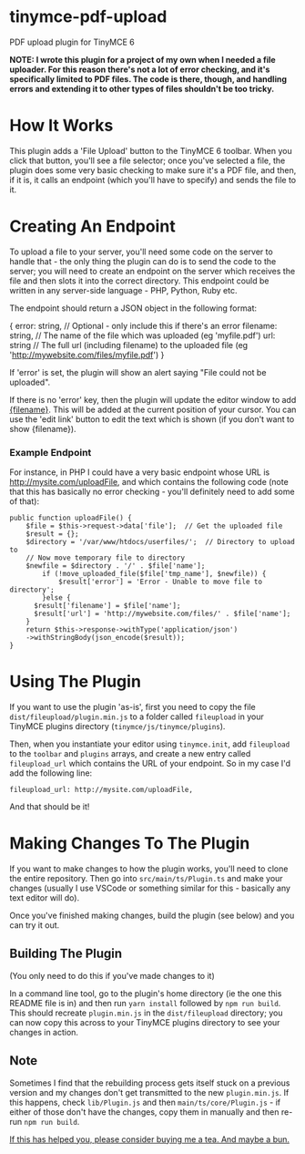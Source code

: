 # tinymce-pdf-upload
PDF upload plugin for TinyMCE 6

__NOTE: I wrote this plugin for a project of my own when I needed a file uploader.  For this reason there's not a lot of error checking, and it's specifically limited to PDF files.  The code is there, though, and handling errors and extending it to other types of files shouldn't be too tricky.__

# How It Works
This plugin adds a 'File Upload' button to the TinyMCE 6 toolbar.  When you click that button, you'll see a file selector; once you've selected a file, the plugin does some very basic checking to make sure it's a PDF file, and then, if it is, it calls an endpoint (which you'll have to specify) and sends the file to it.

# Creating An Endpoint
To upload a file to your server, you'll need some code on the server to handle that - the only thing the plugin can do is to send the code to the server; you will need to create an endpoint on the server which receives the file and then slots it into the correct directory.  This endpoint could be written in any server-side language - PHP, Python, Ruby etc.

The endpoint should return a JSON object in the following format:

{
   error: string,     // Optional - only include this if there's an error
   filename: string,  // The name of the file which was uploaded (eg 'myfile.pdf')
   url: string        // The full url (including filename) to the uploaded file (eg 'http://mywebsite.com/files/myfile.pdf')
}

If 'error' is set, the plugin will show an alert saying "File could not be uploaded".

If there is no 'error' key, then the plugin will update the editor window to add <a href={$url}>{filename}</a>.  This will be added at the current position of your cursor.  You can use the 'edit link' button to edit the text which is shown (if you don't want to show {filename}).

### Example Endpoint ###
For instance, in PHP I could have a very basic endpoint whose URL is http://mysite.com/uploadFile, and which contains the following code (note that this has basically no error checking - you'll definitely need to add some of that):

    public function uploadFile() {
        $file = $this->request->data['file'];  // Get the uploaded file
        $result = {};
        $directory = '/var/www/htdocs/userfiles/';  // Directory to upload to
        // Now move temporary file to directory
        $newfile = $directory . '/' . $file['name'];
		    if (!move_uploaded_file($file['tmp_name'], $newfile)) {
			    $result['error'] = 'Error - Unable to move file to directory';
		    }else {
          $result['filename'] = $file['name'];
          $result['url'] = 'http://mywebsite.com/files/' . $file['name'];
        }
        return $this->response->withType('application/json')
        ->withStringBody(json_encode($result));
    }

# Using The Plugin #
If you want to use the plugin 'as-is', first you need to copy the file `dist/fileupload/plugin.min.js` to a folder called `fileupload` in your TinyMCE plugins directory (`tinymce/js/tinymce/plugins`).

Then, when you instantiate your editor using `tinymce.init`, add `fileupload` to the `toolbar` and `plugins` arrays, and create a new entry called `fileupload_url` which contains the URL of your endpoint.  So in my case I'd add the following line:

  `fileupload_url: http://mysite.com/uploadFile,`

And that should be it!

# Making Changes To The Plugin #
If you want to make changes to how the plugin works, you'll need to clone the entire repository.  Then go into `src/main/ts/Plugin.ts` and make your changes (usually I use VSCode or something similar for this - basically any text editor will do).

Once you've finished making changes, build the plugin (see below) and you can try it out.

## Building The Plugin ##
(You only need to do this if you've made changes to it)

In a command line tool, go to the plugin's home directory (ie the one this README file is in) and then run `yarn install` followed by `npm run build`.  This should recreate `plugin.min.js` in the `dist/fileupload` directory; you can now copy this across to your TinyMCE plugins directory to see your changes in action.

## Note ##
Sometimes I find that the rebuilding process gets itself stuck on a previous version and my changes don't get transmitted to the new `plugin.min.js`.  If this happens, check `lib/Plugin.js` and then `main/ts/core/Plugin.js` - if either of those don't have the changes, copy them in manually and then re-run `npm run build`.


[If this has helped you, please consider buying me a tea. And maybe a bun.]([https://www.buymeacoffee.com/sharongilmore])
